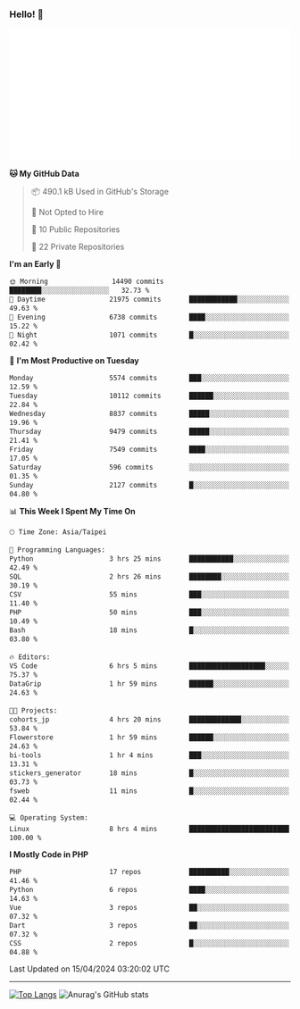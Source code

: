 ### Hello! 👋

![Metrics](/metrics.classic.svg)

<!--START_SECTION:waka-->
**🐱 My GitHub Data** 

> 📦 490.1 kB Used in GitHub's Storage 
 > 
> 🚫 Not Opted to Hire
 > 
> 📜 10 Public Repositories 
 > 
> 🔑 22 Private Repositories 
 > 
**I'm an Early 🐤** 

```text
🌞 Morning                14490 commits       ████████░░░░░░░░░░░░░░░░░   32.73 % 
🌆 Daytime                21975 commits       ████████████░░░░░░░░░░░░░   49.63 % 
🌃 Evening                6738 commits        ████░░░░░░░░░░░░░░░░░░░░░   15.22 % 
🌙 Night                  1071 commits        █░░░░░░░░░░░░░░░░░░░░░░░░   02.42 % 
```
📅 **I'm Most Productive on Tuesday** 

```text
Monday                   5574 commits        ███░░░░░░░░░░░░░░░░░░░░░░   12.59 % 
Tuesday                  10112 commits       ██████░░░░░░░░░░░░░░░░░░░   22.84 % 
Wednesday                8837 commits        █████░░░░░░░░░░░░░░░░░░░░   19.96 % 
Thursday                 9479 commits        █████░░░░░░░░░░░░░░░░░░░░   21.41 % 
Friday                   7549 commits        ████░░░░░░░░░░░░░░░░░░░░░   17.05 % 
Saturday                 596 commits         ░░░░░░░░░░░░░░░░░░░░░░░░░   01.35 % 
Sunday                   2127 commits        █░░░░░░░░░░░░░░░░░░░░░░░░   04.80 % 
```


📊 **This Week I Spent My Time On** 

```text
🕑︎ Time Zone: Asia/Taipei

💬 Programming Languages: 
Python                   3 hrs 25 mins       ███████████░░░░░░░░░░░░░░   42.49 % 
SQL                      2 hrs 26 mins       ████████░░░░░░░░░░░░░░░░░   30.19 % 
CSV                      55 mins             ███░░░░░░░░░░░░░░░░░░░░░░   11.40 % 
PHP                      50 mins             ███░░░░░░░░░░░░░░░░░░░░░░   10.49 % 
Bash                     18 mins             █░░░░░░░░░░░░░░░░░░░░░░░░   03.80 % 

🔥 Editors: 
VS Code                  6 hrs 5 mins        ███████████████████░░░░░░   75.37 % 
DataGrip                 1 hr 59 mins        ██████░░░░░░░░░░░░░░░░░░░   24.63 % 

🐱‍💻 Projects: 
cohorts_jp               4 hrs 20 mins       █████████████░░░░░░░░░░░░   53.84 % 
Flowerstore              1 hr 59 mins        ██████░░░░░░░░░░░░░░░░░░░   24.63 % 
bi-tools                 1 hr 4 mins         ███░░░░░░░░░░░░░░░░░░░░░░   13.31 % 
stickers_generator       18 mins             █░░░░░░░░░░░░░░░░░░░░░░░░   03.73 % 
fsweb                    11 mins             █░░░░░░░░░░░░░░░░░░░░░░░░   02.44 % 

💻 Operating System: 
Linux                    8 hrs 4 mins        █████████████████████████   100.00 % 
```

**I Mostly Code in PHP** 

```text
PHP                      17 repos            ██████████░░░░░░░░░░░░░░░   41.46 % 
Python                   6 repos             ████░░░░░░░░░░░░░░░░░░░░░   14.63 % 
Vue                      3 repos             ██░░░░░░░░░░░░░░░░░░░░░░░   07.32 % 
Dart                     3 repos             ██░░░░░░░░░░░░░░░░░░░░░░░   07.32 % 
CSS                      2 repos             █░░░░░░░░░░░░░░░░░░░░░░░░   04.88 % 
```




 Last Updated on 15/04/2024 03:20:02 UTC
<!--END_SECTION:waka-->

<hr>

<span style="display:inline-block">[![Top Langs](https://github-readme-stats.vercel.app/api/top-langs/?username=maureendadap&layout=compact&theme=transparent)](https://github.com/anuraghazra/github-readme-stats)</span>
<span style="display:inline-block">![Anurag's GitHub stats](https://github-readme-stats.vercel.app/api?username=maureendadap&show_icons=true&theme=transparent&count_private=true)</span>

<!--
**MaureenDadap/maureendadap** is a ✨ _special_ ✨ repository because its `README.md` (this file) appears on your GitHub profile.

Here are some ideas to get you started:

- 🔭 I’m currently working on ...
- 🌱 I’m currently learning ...
- 👯 I’m looking to collaborate on ...
- 🤔 I’m looking for help with ...
- 💬 Ask me about ...
- 📫 How to reach me: ...
- 😄 Pronouns: ...
- ⚡ Fun fact: ...
-->
